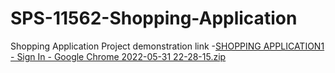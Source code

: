 # SPS-11562-Shopping-Application
Shopping Application
Project demonstration link -[SHOPPING APPLICATION1 - Sign In - Google Chrome 2022-05-31 22-28-15.zip](https://github.com/smartinternz02/SPS-11562-Shopping-Application/files/8807510/SHOPPING.APPLICATION1.-.Sign.In.-.Google.Chrome.2022-05-31.22-28-15.zip)
